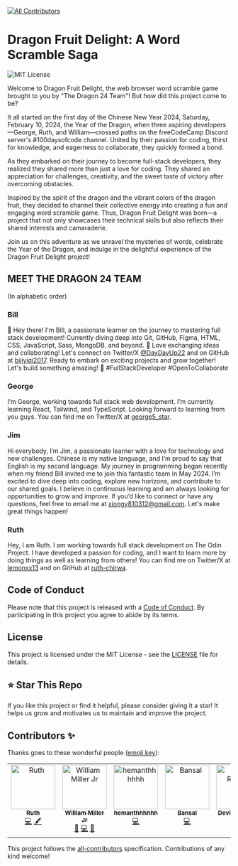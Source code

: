 
<!-- ALL-CONTRIBUTORS-BADGE:START - Do not remove or modify this section -->
[![All Contributors](https://img.shields.io/badge/all_contributors-6-orange.svg?style=flat-square)](#contributors-)
<!-- ALL-CONTRIBUTORS-BADGE:END -->
# Dragon Fruit Delight: A Word Scramble Saga
 
![MIT License](https://img.shields.io/badge/License-MIT-green.svg)


Welcome to Dragon Fruit Delight, the web browser word scramble game brought to you by "The Dragon 24 Team"! But how did this project come to be?

It all started on the first day of the Chinese New Year 2024, Saturday, February 10, 2024, the Year of the Dragon, when three aspiring developers—George, Ruth, and William—crossed paths on the freeCodeCamp Discord server's #100daysofcode channel. United by their passion for coding, thirst for knowledge, and eagerness to collaborate, they quickly formed a bond.

As they embarked on their journey to become full-stack developers, they realized they shared more than just a love for coding. They shared an appreciation for challenges, creativity, and the sweet taste of victory after overcoming obstacles.

Inspired by the spirit of the dragon and the vibrant colors of the dragon fruit, they decided to channel their collective energy into creating a fun and engaging word scramble game. Thus, Dragon Fruit Delight was born—a project that not only showcases their technical skills but also reflects their shared interests and camaraderie.

Join us on this adventure as we unravel the mysteries of words, celebrate the Year of the Dragon, and indulge in the delightful experience of the Dragon Fruit Delight project!

## MEET THE DRAGON 24 TEAM
(In alphabetic order)

### Bill
👋 Hey there! I'm Bill, a passionate learner on the journey to mastering full stack development! Currently diving deep into Git, GitHub, Figma, HTML, CSS, JavaScript, Sass, MongoDB, and beyond. 🚀 Love exchanging ideas and collaborating! Let's connect on Twitter/X [@DayDayUp22](https://twitter.com/DayDayUp22) and on GitHub at [bijiyiqi2017](https://github.com/bijiyiqi2017). Ready to embark on exciting projects and grow together! Let's build something amazing! 🌟 #FullStackDeveloper #OpenToCollaborate

### George
I’m George, working towards full stack web development. I’m currently learning React, Tailwind, and TypeScript. Looking forward to learning from you guys. You can find me on Twitter/X at [george5_star](https://twitter.com/george5_star).

### Jim
Hi everybody, I’m Jim, a passionate learner with a love for technology and new challenges. Chinese is my native language, and I’m proud to say that English is my second language. My journey in programming began recently when my friend Bill invited me to join this fantastic team in May 2024. I’m excited to dive deep into coding, explore new horizons, and contribute to our shared goals. I believe in continuous learning and am always looking for opportunities to grow and improve. If you’d like to connect or have any questions, feel free to email me at xiongy810312@gmail.com. Let's make great things happen!

### Ruth
Hey, I am Ruth. I am working towards full stack development on The Odin Project. I have developed a passion for coding, and I want to learn more by doing things as well as learning from others! You can find me on Twitter/X at [lemonxx13](https://twitter.com/lemonxx13) and on GitHub at [ruth-chirwa](https://github.com/ruth-chirwa).

## Code of Conduct

Please note that this project is released with a [Code of Conduct](./CODE_OF_CONDUCT.md). By participating in this project you agree to abide by its terms.


## License

This project is licensed under the MIT License - see the [LICENSE](./LICENSE) file for details.


## ⭐ Star This Repo
If you like this project or find it helpful, please consider giving it a star! It helps us grow and motivates us to maintain and improve the project.


## Contributors ✨

Thanks goes to these wonderful people ([emoji key](https://allcontributors.org/docs/en/emoji-key)):

<!-- ALL-CONTRIBUTORS-LIST:START - Do not remove or modify this section -->
<!-- prettier-ignore-start -->
<!-- markdownlint-disable -->
<table>
  <tbody>
    <tr>
      <td align="center" valign="top" width="14.28%"><a href="https://github.com/ruth-chirwa"><img src="https://avatars.githubusercontent.com/u/129673094?v=4?s=100" width="100px;" alt="Ruth"/><br /><sub><b>Ruth</b></sub></a><br /><a href="https://github.com/bijiyiqi2017/dragon24/commits?author=ruth-chirwa" title="Code">💻</a> <a href="#content-ruth-chirwa" title="Content">🖋</a></td>
      <td align="center" valign="top" width="14.28%"><a href="https://github.com/bijiyiqi2017"><img src="https://avatars.githubusercontent.com/u/26510999?v=4?s=100" width="100px;" alt="William Miller Jr"/><br /><sub><b>William Miller Jr</b></sub></a><br /><a href="https://github.com/bijiyiqi2017/dragon24/commits?author=bijiyiqi2017" title="Documentation">📖</a> <a href="https://github.com/bijiyiqi2017/dragon24/commits?author=bijiyiqi2017" title="Code">💻</a> <a href="https://github.com/bijiyiqi2017/dragon24/issues?q=author%3Abijiyiqi2017" title="Bug reports">🐛</a></td>
      <td align="center" valign="top" width="14.28%"><a href="https://github.com/hemanthhhhhh"><img src="https://avatars.githubusercontent.com/u/98905333?v=4?s=100" width="100px;" alt="hemanthhhhhh"/><br /><sub><b>hemanthhhhhh</b></sub></a><br /><a href="https://github.com/bijiyiqi2017/dragon24/commits?author=hemanthhhhhh" title="Code">💻</a></td>
      <td align="center" valign="top" width="14.28%"><a href="https://github.com/Abhinav-Bansal751"><img src="https://avatars.githubusercontent.com/u/118830821?v=4?s=100" width="100px;" alt="Bansal"/><br /><sub><b>Bansal</b></sub></a><br /><a href="https://github.com/bijiyiqi2017/dragon24/commits?author=Abhinav-Bansal751" title="Code">💻</a></td>
      <td align="center" valign="top" width="14.28%"><a href="https://github.com/Devika-Rudagi"><img src="https://avatars.githubusercontent.com/u/22369957?v=4?s=100" width="100px;" alt="Devika Rudagi"/><br /><sub><b>Devika Rudagi</b></sub></a><br /><a href="https://github.com/bijiyiqi2017/dragon24/commits?author=Devika-Rudagi" title="Code">💻</a></td>
      <td align="center" valign="top" width="14.28%"><a href="https://github.com/abbasabro"><img src="https://avatars.githubusercontent.com/u/141827555?v=4?s=100" width="100px;" alt="abbasabro"/><br /><sub><b>abbasabro</b></sub></a><br /><a href="https://github.com/bijiyiqi2017/dragon24/commits?author=abbasabro" title="Documentation">📖</a></td>
    </tr>
  </tbody>
</table>

<!-- markdownlint-restore -->
<!-- prettier-ignore-end -->

<!-- ALL-CONTRIBUTORS-LIST:END -->

This project follows the [all-contributors](https://github.com/all-contributors/all-contributors) specification. Contributions of any kind welcome!
